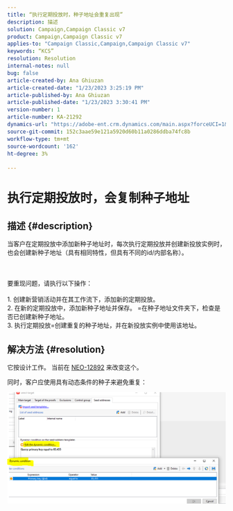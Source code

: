 ```yaml
---
title: “执行定期投放时，种子地址会重复出现”
description: 描述
solution: Campaign,Campaign Classic v7
product: Campaign,Campaign Classic v7
applies-to: "Campaign Classic,Campaign,Campaign Classic v7"
keywords: “KCS”
resolution: Resolution
internal-notes: null
bug: false
article-created-by: Ana Ghiuzan
article-created-date: "1/23/2023 3:25:19 PM"
article-published-by: Ana Ghiuzan
article-published-date: "1/23/2023 3:30:41 PM"
version-number: 1
article-number: KA-21292
dynamics-url: "https://adobe-ent.crm.dynamics.com/main.aspx?forceUCI=1&pagetype=entityrecord&etn=knowledgearticle&id=04e5c81f-329b-ed11-aad1-6045bd006ce9"
source-git-commit: 152c3aae59e121a5920d60b11a0286ddba74fc8b
workflow-type: tm+mt
source-wordcount: '162'
ht-degree: 3%

---
```


# 执行定期投放时，会复制种子地址

## 描述 {#description}

当客户在定期投放中添加新种子地址时，每次执行定期投放并创建新投放实例时，也会创建新种子地址（具有相同特性，但具有不同的id/内部名称）。 <br><br> <br><br>要重现问题，请执行以下操作：<br><br>1. 创建新营销活动并在其工作流下，添加新的定期投放。
<br>2. 在新的定期投放中，添加新种子地址并保存。 =在种子地址文件夹下，检查是否已创建新种子地址。
<br>3. 执行定期投放=创建重复的种子地址，并在新投放实例中使用该地址。

## 解决方法 {#resolution}


它按设计工作。 当前在 [NEO-12892](https://jira.corp.adobe.com/browse/NEO-12892) 来改变这个。

同时，客户应使用具有动态条件的种子来避免重复：

![](assets/83cc65a7-329b-ed11-aad1-6045bd006ce9.png)
